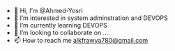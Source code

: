 - 👋 Hi, I’m @Ahmed-Yosri
- 👀 I’m interested in system adminstration and DEVOPS
- 🌱 I’m currently learning DEVOPS
- 💞️ I’m looking to collaborate on ...
- 📫 How to reach me alkfrawya780@gmail.com

<!---
Ahmed-Yosri/Ahmed-Yosri is a ✨ special ✨ repository because its `README.md` (this file) appears on your GitHub profile.
You can click the Preview link to take a look at your changes.
--->
